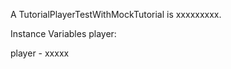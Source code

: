 A TutorialPlayerTestWithMockTutorial is xxxxxxxxx.Instance Variables	player:		<Object>player	- xxxxx